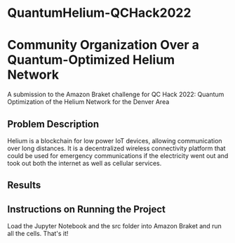 # QuantumHelium-QCHack2022

# Community Organization Over a Quantum-Optimized Helium Network
A submission to the Amazon Braket challenge for QC Hack 2022:
Quantum Optimization of the Helium Network for the Denver Area

## Problem Description

Helium is a blockchain for low power IoT devices, allowing communication over
long distances. It is a decentralized wireless connectivity platform that could
be used for emergency communications if the electricity went out and took out
both the internet as well as cellular services.

## Results



## Instructions on Running the Project

Load the Jupyter Notebook and the src folder into Amazon Braket and run all
the cells. That's it!
